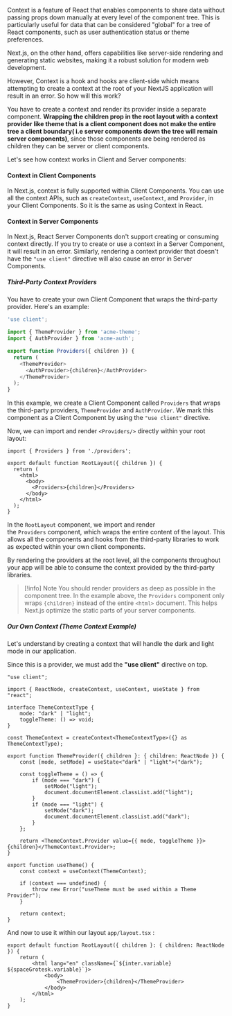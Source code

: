 Context is a feature of React that enables components to share data without passing props down manually at every level of the component tree. This is particularly useful for data that can be considered "global" for a tree of React components, such as user authentication status or theme preferences.

Next.js, on the other hand, offers capabilities like server-side rendering and generating static websites, making it a robust solution for modern web development.

However, Context is a hook and hooks are client-side which means attempting to create a context at the root of your NextJS application will result in an error. So how will this work? 

You have to create a context and render its provider inside a separate component. **Wrapping the children prop in the root layout with a context provider like theme that is a client component does not make the entire tree a client boundary( i.e server components down the tree will remain server components)**, since those components are being rendered as children they can be server or client components.

Let's see how context works in Client and Server components:

#### Context in Client Components
In Next.js, context is fully supported within Client Components. You can use all the context APIs, such as `createContext`, `useContext`, and `Provider`, in your Client Components. So it is the same as using Context in React. 

#### Context in Server Components
In Next.js, React Server Components don't support creating or consuming context directly. If you try to create or use a context in a Server Component, it will result in an error. Similarly, rendering a context provider that doesn't have the `"use client"` directive will also cause an error in Server Components.

##### Third-Party Context Providers
You have to create your own Client Component that wraps the third-party provider. Here's an example:

```ts title=app/providers.ts
'use client';

import { ThemeProvider } from 'acme-theme';
import { AuthProvider } from 'acme-auth';

export function Providers({ children }) {
  return (
    <ThemeProvider>
      <AuthProvider>{children}</AuthProvider>
    </ThemeProvider>
  );
}
```

In this example, we create a Client Component called `Providers` that wraps the third-party providers, `ThemeProvider` and `AuthProvider`. We mark this component as a Client Component by using the `"use client"` directive.

Now, we can import and render `<Providers/>` directly within your root layout:
```tsx title=app/layout.tsx
import { Providers } from './providers';

export default function RootLayout({ children }) {
  return (
    <html>
      <body>
        <Providers>{children}</Providers>
      </body>
    </html>
  );
}
```

In the `RootLayout` component, we import and render the `Providers` component, which wraps the entire content of the layout. This allows all the components and hooks from the third-party libraries to work as expected within your own client components.

By rendering the providers at the root level, all the components throughout your app will be able to consume the context provided by the third-party libraries.


> [!info] Note
> You should render providers as deep as possible in the component tree. In the example above, the `Providers` component only wraps `{children}` instead of the entire `<html>` document. This helps Next.js optimize the static parts of your server components.

##### Our Own Context (Theme Context Example)
Let's understand by creating a context that will handle the dark and light mode in our application. 

Since this is a provider, we must add the  **"use client"** directive on top.
```tsx title=ThemeProvider.tsx
"use client";

import { ReactNode, createContext, useContext, useState } from "react";

interface ThemeContextType {
    mode: "dark" | "light";
    toggleTheme: () => void;
}

const ThemeContext = createContext<ThemeContextType>({} as ThemeContextType);

export function ThemeProvider({ children }: { children: ReactNode }) {
    const [mode, setMode] = useState<"dark" | "light">("dark");

    const toggleTheme = () => {
        if (mode === "dark") {
            setMode("light");
            document.documentElement.classList.add("light");
        }
        if (mode === "light") {
            setMode("dark");
            document.documentElement.classList.add("dark");
        }
    };

    return <ThemeContext.Provider value={{ mode, toggleTheme }}>{children}</ThemeContext.Provider>;
}

export function useTheme() {
    const context = useContext(ThemeContext);

    if (context === undefined) {
        throw new Error("useTheme must be used within a Theme Provider");
    }

    return context;
}

```

And now to use it within our layout `app/layout.tsx` :
```tsx
export default function RootLayout({ children }: { children: ReactNode }) {
    return (
        <html lang="en" className={`${inter.variable} ${spaceGrotesk.variable}`}>
            <body>
				<ThemeProvider>{children}</ThemeProvider>
            </body>
        </html>
    );
}
```